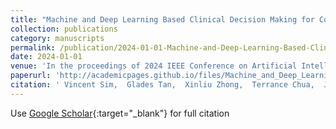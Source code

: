 ```yaml
---
title: "Machine and Deep Learning Based Clinical Decision Making for Coronary Artery Disease and Chatbot Tool"
collection: publications
category: manuscripts
permalink: /publication/2024-01-01-Machine-and-Deep-Learning-Based-Clinical-Decision-Making-for-Coronary-Artery-Disease-and-Chatbot-Tool
date: 2024-01-01
venue: 'In the proceedings of 2024 IEEE Conference on Artificial Intelligence (CAI)'
paperurl: 'http://academicpages.github.io/files/Machine_and_Deep_Learning_Based_Clinical_Decision_Making_for_Coronary_Artery_Disease_and_Chatbot_Tool.pdf'
citation: ' Vincent Sim,  Glades Tan,  Xinliu Zhong,  Terrance Chua,  Jie Wong,  Si Yeo,  Angela Koh, &quot;Machine and Deep Learning Based Clinical Decision Making for Coronary Artery Disease and Chatbot Tool.&quot; In the proceedings of 2024 IEEE Conference on Artificial Intelligence (CAI), 2024.'
---
```

Use [Google Scholar](https://scholar.google.com/scholar?q=Machine+and+Deep+Learning+Based+Clinical+Decision+Making+for+Coronary+Artery+Disease+and+Chatbot+Tool){:target="_blank"} for full citation